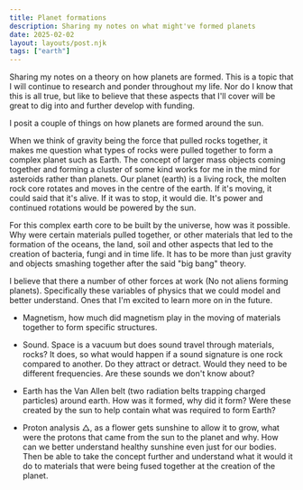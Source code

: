 ```yaml
---
title: Planet formations
description: Sharing my notes on what might've formed planets
date: 2025-02-02
layout: layouts/post.njk
tags: ["earth"]
---
```


Sharing my notes on a theory on how planets are formed. This is a topic that I will continue to research and ponder throughout my life. Nor do I know that this is all true, but like to believe that these aspects that I'll cover will be great to dig into and further develop with funding.

I posit a couple of things on how planets are formed around the sun.

When we think of gravity being the force that pulled rocks together, it makes me question what types of rocks were pulled together to form a complex planet such as Earth. The concept of larger mass objects coming together and forming a cluster of some kind works for me in the mind for asteroids rather than planets. Our planet (earth) is a living rock, the molten rock core rotates and moves in the centre of the earth. If it's moving, it could said that it's alive. If it was to stop, it would die. It's power and continued rotations would be powered by the sun.

For this complex earth core to be built by the universe, how was it possible. Why were certain materials pulled together, or other materials that led to the formation of the oceans, the land, soil and other aspects that led to the creation of bacteria, fungi and in time life. It has to be more than just gravity and objects smashing together after the said "big bang" theory.

I believe that there a number of other forces at work (No not aliens forming planets). Specifically these variables of physics that we could model and better understand. Ones that I'm excited to learn more on in the future.

- Magnetism, how much did magnetism play in the moving of materials together to form specific structures.

- Sound. Space is a vacuum but does sound travel through materials, rocks? It does, so what would happen if a sound signature is one rock compared to another. Do they attract or detract. Would they need to be different frequencies. Are these sounds we don't know about? 

- Earth has the Van Allen belt (two radiation belts trapping charged particles) around earth. How was it formed, why did it form? Were these created by the sun to help contain what was required to form Earth?

- Proton analysis △, as a flower gets sunshine to allow it to grow, what were the protons that came from the sun to the planet and why. How can we better understand healthy sunshine even just for our bodies. Then be able to take the concept further and understand what it would it do to materials that were being fused together at the creation of the planet.
